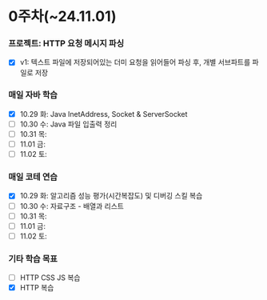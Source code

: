 # 0주차(~24.11.01)

### 프로젝트: HTTP 요청 메시지 파싱
- [x] v1: 텍스트 파일에 저장되어있는 더미 요청을 읽어들어 파싱 후, 개별 서브파트를 파일로 저장

### 매일 자바 학습
- [x] 10.29 화: Java InetAddress, Socket & ServerSocket
- [ ] 10.30 수: Java 파일 입출력 정리
- [ ] 10.31 목: 
- [ ] 11.01 금: 
- [ ] 11.02 토: 

### 매일 코테 연습
- [x] 10.29 화: 알고리즘 성능 평가(시간복잡도) 및 디버깅 스킬 복습
- [ ] 10.30 수: 자료구조 - 배열과 리스트
- [ ] 10.31 목: 
- [ ] 11.01 금: 
- [ ] 11.02 토: 

### 기타 학습 목표
- [ ] HTTP CSS JS 복습
- [x] HTTP 복습